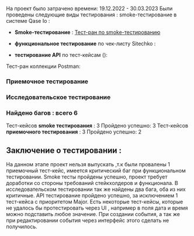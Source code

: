 На проект было затрачено времени:
19.12.2022 - 30.03.2023
Были проведены следующие виды тестирования :
smoke-тестирование в системе Qase Io :

* **Smoke-тестирование** : [Тест-ран по smoke-тестированию]()


* **функциональное тестирование** по чек-листу Sitechko : 
* **тестирование API** по тест-кейсам ([]()): 
 
 Тест-ран коллекции Postman:


### Приемочное тестирование 

### Исследовательское тестирование
### Найдено багов : всего 6


Тест-кейсов **smoke тестирования** : 3
Пройдено успешно: 3
Тест-кейсов **приемочного тестирования** : 3
Пройдено успешно: 2
## Заключение о тестировании :
На данном этапе проект нельзя выпускать ,т.к были провалены 1 приемочный тест-кейс, имеется критический баг при функциональном тестировании. Smoke тесты пройдены успешно, проект требует доработки со стороны требований стейкхолдеров и функционала. В исследовательском тестировании так же найдены два бага, оба из них критичные. API тестирование пройдено успешно, за исключением 1 тест-кейса с приоритетом Major.
Есть некоторые тест-кейсы, которые не удалось бы протестировать через UI , например в поля дата и время можно подставить любое значение. При создании события, а так же при редактировании события через интерфейс этого сделать не получилось.
 

